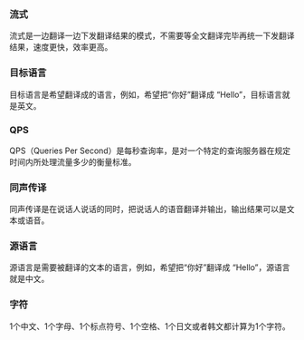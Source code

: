 ### 流式
流式是一边翻译一边下发翻译结果的模式，不需要等全文翻译完毕再统一下发翻译结果，速度更快，效率更高。

### 目标语言
目标语言是希望翻译成的语言，例如，希望把“你好”翻译成 “Hello”，目标语言就是英文。

### QPS
QPS（Queries Per Second）是每秒查询率，是对一个特定的查询服务器在规定时间内所处理流量多少的衡量标准。

### 同声传译
同声传译是在说话人说话的同时，把说话人的语音翻译并输出，输出结果可以是文本或语音。

### 源语言
源语言是需要被翻译的文本的语言，例如，希望把“你好”翻译成 “Hello”，源语言就是中文。

### 字符
1个中文、1个字母、1个标点符号、1个空格、1个日文或者韩文都计算为1个字符。


